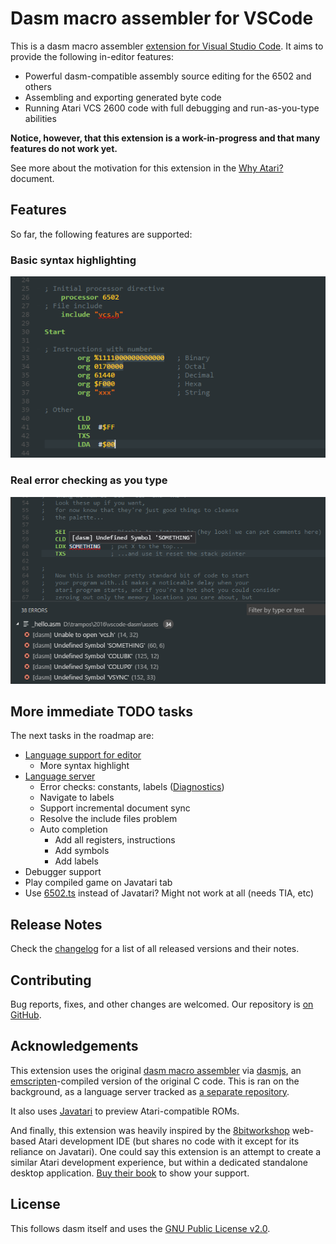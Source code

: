 # Dasm macro assembler for VSCode

This is a dasm macro assembler [extension for Visual Studio Code](https://marketplace.visualstudio.com/items?itemName=zehfernando.vscode-dasm). It aims to provide the following in-editor features:

* Powerful dasm-compatible assembly source editing for the 6502 and others
* Assembling and exporting generated byte code
* Running Atari VCS 2600 code with full debugging and run-as-you-type abilities

**Notice, however, that this extension is a work-in-progress and that many features do not work yet.**

See more about the motivation for this extension in the [Why Atari?](WHY.md) document.

## Features

So far, the following features are supported:

### Basic syntax highlighting

![Syntax highlighting](images/syntax-highlight.png)

### Real error checking as you type

![Errors](images/errors-symbols.png)


<!--

* [TODO] Code editing
  * [TODO] .byte highlighting for pixels
  * [TODO] Syntax highlighting
  * [TODO] Source code snippets
  * [TODO] Smart bracket matching
  * [TODO] Hovers
    * [TODO] Literals (showing values)
  * [TODO] Code completion proposals
  * [TODO] Code diagnostics
    * [TODO] Missing labels
    * [TODO] Missing literals
    * [TODO] Wrong processor types/other macro signatures
    * [TODO] Other general errors
  * [TODO] Go to definition
  * [TODO] Find all references of a symbol
  * [TODO] Highlight symbol occurences
  * [TODO] Show all symbols for quick navigation (@)
  * [TODO] Show all symbols in folder for quick navigation (#)
  * [TODO] Actions on errors/warnings
  * [TODO] CodeLens/Show actionable context information
  * [TODO] Rename symbols
  * [TODO] Block folding
  * [TODO] Format source
    * [TODO] Format selected lines
    * dasmlint?
    * [TODO] Format-as-you-type
* [TODO] Running
  * [TODO] Launch in separate Javatari tab
  * [TODO] Compile-as-you-type with debouncing
  * [TODO] Export ROM
  * [TODO] Debugging
    * [TODO] Step/Step-over/Step-into/step-out
    * [TODO] Breakpoints
    * [TODO] Reload/hot-reload?

-->

## More immediate TODO tasks

The next tasks in the roadmap are:

* [Language support for editor](https://code.visualstudio.com/docs/extensions/language-support)
  * More syntax highlight
* [Language server](https://code.visualstudio.com/docs/extensions/example-language-server)
  * Error checks: constants, labels ([Diagnostics](https://code.visualstudio.com/docs/extensions/language-support#_provide-diagnostics))
  * Navigate to labels
  * Support incremental document sync
  * Resolve the include files problem
  * Auto completion
    * Add all registers, instructions
    * Add symbols
    * Add labels
* Debugger support
* Play compiled game on Javatari tab
* Use [6502.ts](https://github.com/6502ts/6502.ts) instead of Javatari? Might not work at all (needs TIA, etc)

<!--
## Extension Settings

Include if your extension adds any VS Code settings through the `contributes.configuration` extension point.

For example:

This extension contributes the following settings:

* `myExtension.enable`: enable/disable this extension
* `myExtension.thing`: set to `blah` to do something
-->

## Release Notes

Check the [changelog](CHANGELOG.md) for a list of all released versions and their notes.

## Contributing

Bug reports, fixes, and other changes are welcomed. Our repository is [on GitHub](https://github.com/zeh/vscode-dasm).

## Acknowledgements

This extension uses the original [dasm macro assembler](http://dasm-dillon.sourceforge.net/) via [dasmjs](https://github.com/zeh/dasmjs), an [emscripten](https://github.com/kripken/emscripten)-compiled version of the original C code. This is ran on the background, as a language server tracked as [a separate repository](https://github.com/zeh/vscode-dasm-server).

It also uses [Javatari](https://github.com/ppeccin/javatari.js) to preview Atari-compatible ROMs.

And finally, this extension was heavily inspired by the [8bitworkshop](http://8bitworkshop.com/?platform=vcs&file=examples%2Fhello) web-based Atari development IDE (but shares no code with it except for its reliance on Javatari). One could say this extension is an attempt to create a similar Atari development experience, but within a dedicated standalone desktop application. [Buy their book](https://www.amazon.com/gp/product/1541021304/ref=as_li_qf_sp_asin_il_tl?ie=UTF8&tag=pzp-20&camp=1789&creative=9325&linkCode=as2&creativeASIN=B01N4DSRIZ&linkId=04d39e274c06e6c93b93d20a9a977111) to show your support.

## License

This follows dasm itself and uses the [GNU Public License v2.0](https://www.gnu.org/licenses/old-licenses/gpl-2.0.en.html).
